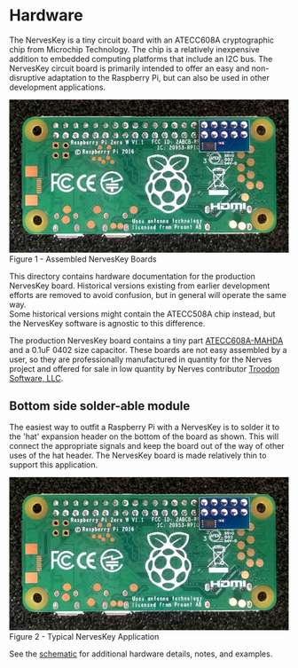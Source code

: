 # Hardware

The NervesKey is a tiny circuit board with an ATECC608A cryptographic chip from Microchip Technology. 
The chip is a relatively inexpensive addition to embedded computing platforms that include an I2C bus. 
The NervesKey circuit board is primarily intended to offer an easy and non-disruptive adaptation to the 
Raspberry Pi, but can also be used in other development applications.

![NervesKey bottom](pictures/NK_RPi_Bottom_Mount.jpg "Assembled NervesKey Boards")
Figure 1 - Assembled NervesKey Boards

This directory contains hardware documentation for the production NervesKey board.  Historical versions existing 
from earlier development efforts are removed to avoid confusion, but in general will operate the same way.  
Some historical versions might contain the ATECC508A chip instead, but the NervesKey software is agnostic 
to this difference.  

The production NervesKey board contains a tiny part [ATECC608A-MAHDA](https://www.digikey.com/product-detail/en/microchip-technology/ATECC608A-MAHDA-S/ATECC608A-MAHDA-STR-ND/7928113)
and a 0.1uF 0402 size capacitor.  These boards are not easy assembled by a user, so they are professionally manufactured in quantity for the Nerves project 
and offered for sale in low quantity by Nerves contributor [Troodon Software, LLC](http://www.troodon-software.com/).  

## Bottom side solder-able module

The easiest way to outfit a Raspberry Pi with a NervesKey is to solder it to the 'hat' expansion header on the bottom of the board as shown.  This will connect the 
appropriate signals and keep the board out of the way of other uses of the hat header.  The NervesKey board is made relatively thin to support this application.

![NervesKey bottom](pictures/NK_RPi_Bottom_Mount.jpg "NervesKey Bottom Mount")
Figure 2 - Typical NervesKey Application

See the [schematic](TSW19001_NERVESKEY_X1_SCH.PDF) for additional hardware details, notes, and examples.
